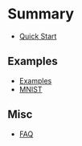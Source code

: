 # Summary

- [Quick Start](quick-start.md)

## Examples

- [Examples](examples/README.md)
- [MNIST](examples/mnist.md)

## Misc

- [FAQ](misc/faq.md)
